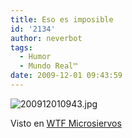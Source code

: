 ```yaml
---
title: Eso es imposible
id: '2134'
author: neverbot
tags:
  - Humor
  - Mundo Real™
date: 2009-12-01 09:43:59
---
```


![200912010943.jpg](./200912010943.jpg)

Visto en [WTF Microsiervos](http://wtf.microsiervos.com/mundoreal/contracarteleria.html)